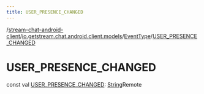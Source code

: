 ```yaml
---
title: USER_PRESENCE_CHANGED
---
```

/[stream-chat-android-client](../../index.md)/[io.getstream.chat.android.client.models](../index.md)/[EventType](index.md)/[USER_PRESENCE_CHANGED](USER_PRESENCE_CHANGED.md)  
  
  
  
# USER_PRESENCE_CHANGED  
const val [USER_PRESENCE_CHANGED](USER_PRESENCE_CHANGED.md): [String](https://kotlinlang.org/api/latest/jvm/stdlib/kotlin/-string/index.html)Remote
